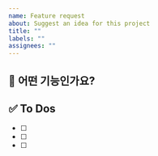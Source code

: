 ```yaml
---
name: Feature request
about: Suggest an idea for this project
title: ""
labels: ""
assignees: ""
---
```


## 📝 어떤 기능인가요?

## ✅ To Dos

- [ ]
- [ ]
- [ ]
